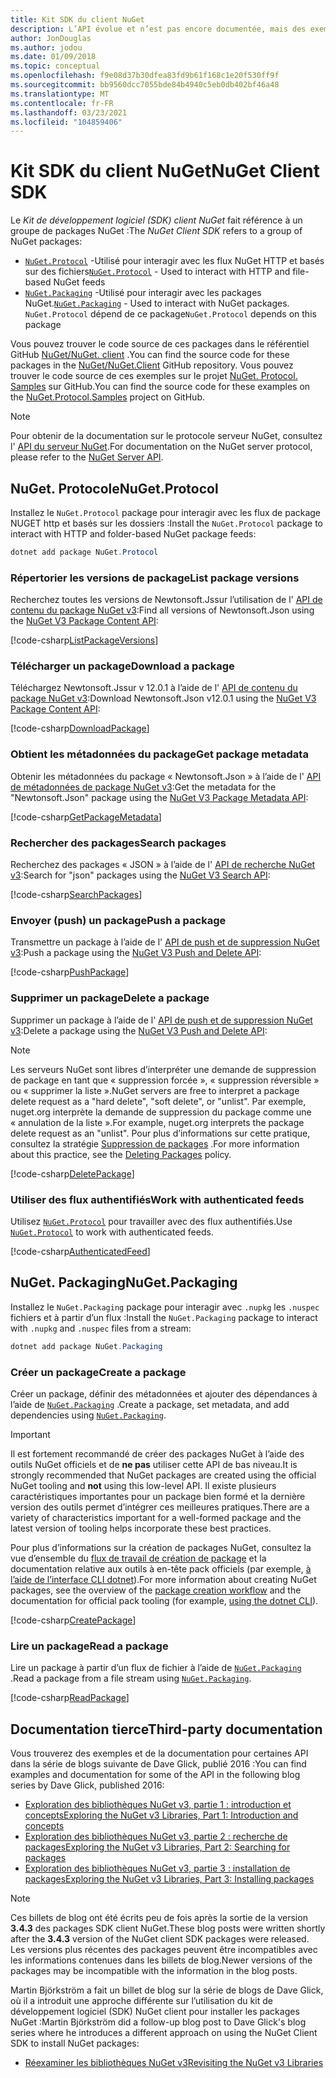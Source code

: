 ```yaml
---
title: Kit SDK du client NuGet
description: L’API évolue et n’est pas encore documentée, mais des exemples sont disponibles sur le blog de Dave Glick.
author: JonDouglas
ms.author: jodou
ms.date: 01/09/2018
ms.topic: conceptual
ms.openlocfilehash: f9e08d37b30dfea83fd9b61f168c1e20f530ff9f
ms.sourcegitcommit: bb9560dcc7055bde84b4940c5eb0db402bf46a48
ms.translationtype: MT
ms.contentlocale: fr-FR
ms.lasthandoff: 03/23/2021
ms.locfileid: "104859406"
---
```

# <a name="nuget-client-sdk"></a><span data-ttu-id="8e718-103">Kit SDK du client NuGet</span><span class="sxs-lookup"><span data-stu-id="8e718-103">NuGet Client SDK</span></span>

<span data-ttu-id="8e718-104">Le *Kit de développement logiciel (SDK) client NuGet* fait référence à un groupe de packages NuGet :</span><span class="sxs-lookup"><span data-stu-id="8e718-104">The *NuGet Client SDK* refers to a group of NuGet packages:</span></span>

* <span data-ttu-id="8e718-105">[`NuGet.Protocol`](https://www.nuget.org/packages/NuGet.Protocol) -Utilisé pour interagir avec les flux NuGet HTTP et basés sur des fichiers</span><span class="sxs-lookup"><span data-stu-id="8e718-105">[`NuGet.Protocol`](https://www.nuget.org/packages/NuGet.Protocol) - Used to interact with HTTP and file-based NuGet feeds</span></span>
* <span data-ttu-id="8e718-106">[`NuGet.Packaging`](https://www.nuget.org/packages/NuGet.Packaging) -Utilisé pour interagir avec les packages NuGet.</span><span class="sxs-lookup"><span data-stu-id="8e718-106">[`NuGet.Packaging`](https://www.nuget.org/packages/NuGet.Packaging) - Used to interact with NuGet packages.</span></span> <span data-ttu-id="8e718-107">`NuGet.Protocol` dépend de ce package</span><span class="sxs-lookup"><span data-stu-id="8e718-107">`NuGet.Protocol` depends on this package</span></span>

<span data-ttu-id="8e718-108">Vous pouvez trouver le code source de ces packages dans le référentiel GitHub [NuGet/NuGet. client](https://github.com/NuGet/NuGet.Client) .</span><span class="sxs-lookup"><span data-stu-id="8e718-108">You can find the source code for these packages in the [NuGet/NuGet.Client](https://github.com/NuGet/NuGet.Client) GitHub repository.</span></span>
<span data-ttu-id="8e718-109">Vous pouvez trouver le code source de ces exemples sur le projet [NuGet. Protocol. Samples](https://github.com/NuGet/Samples/tree/main/NuGetProtocolSamples) sur GitHub.</span><span class="sxs-lookup"><span data-stu-id="8e718-109">You can find the source code for these examples on the [NuGet.Protocol.Samples](https://github.com/NuGet/Samples/tree/main/NuGetProtocolSamples) project on GitHub.</span></span>

> [!Note]
> <span data-ttu-id="8e718-110">Pour obtenir de la documentation sur le protocole serveur NuGet, consultez l' [API du serveur NuGet](~/api/overview.md).</span><span class="sxs-lookup"><span data-stu-id="8e718-110">For documentation on the NuGet server protocol, please refer to the [NuGet Server API](~/api/overview.md).</span></span>

## <a name="nugetprotocol"></a><span data-ttu-id="8e718-111">NuGet. Protocole</span><span class="sxs-lookup"><span data-stu-id="8e718-111">NuGet.Protocol</span></span>

<span data-ttu-id="8e718-112">Installez le `NuGet.Protocol` package pour interagir avec les flux de package NUGET http et basés sur les dossiers :</span><span class="sxs-lookup"><span data-stu-id="8e718-112">Install the `NuGet.Protocol` package to interact with HTTP and folder-based NuGet package feeds:</span></span>

```ps1
dotnet add package NuGet.Protocol
```

### <a name="list-package-versions"></a><span data-ttu-id="8e718-113">Répertorier les versions de package</span><span class="sxs-lookup"><span data-stu-id="8e718-113">List package versions</span></span>

<span data-ttu-id="8e718-114">Recherchez toutes les versions de Newtonsoft.Jssur l’utilisation de l' [API de contenu du package NuGet v3](../api/package-base-address-resource.md#enumerate-package-versions):</span><span class="sxs-lookup"><span data-stu-id="8e718-114">Find all versions of Newtonsoft.Json using the [NuGet V3 Package Content API](../api/package-base-address-resource.md#enumerate-package-versions):</span></span>

[!code-csharp[ListPackageVersions](~/../nuget-samples/NuGetProtocolSamples/Program.cs?name=ListPackageVersions)]

### <a name="download-a-package"></a><span data-ttu-id="8e718-115">Télécharger un package</span><span class="sxs-lookup"><span data-stu-id="8e718-115">Download a package</span></span>

<span data-ttu-id="8e718-116">Téléchargez Newtonsoft.Jssur v 12.0.1 à l’aide de l' [API de contenu du package NuGet v3](../api/package-base-address-resource.md):</span><span class="sxs-lookup"><span data-stu-id="8e718-116">Download Newtonsoft.Json v12.0.1 using the [NuGet V3 Package Content API](../api/package-base-address-resource.md):</span></span>

[!code-csharp[DownloadPackage](~/../nuget-samples/NuGetProtocolSamples/Program.cs?name=DownloadPackage)]

### <a name="get-package-metadata"></a><span data-ttu-id="8e718-117">Obtient les métadonnées du package</span><span class="sxs-lookup"><span data-stu-id="8e718-117">Get package metadata</span></span>

<span data-ttu-id="8e718-118">Obtenir les métadonnées du package « Newtonsoft.Json » à l’aide de l' [API de métadonnées de package NuGet v3](../api/registration-base-url-resource.md):</span><span class="sxs-lookup"><span data-stu-id="8e718-118">Get the metadata for the "Newtonsoft.Json" package using the [NuGet V3 Package Metadata API](../api/registration-base-url-resource.md):</span></span>

[!code-csharp[GetPackageMetadata](~/../nuget-samples/NuGetProtocolSamples/Program.cs?name=GetPackageMetadata)]

### <a name="search-packages"></a><span data-ttu-id="8e718-119">Rechercher des packages</span><span class="sxs-lookup"><span data-stu-id="8e718-119">Search packages</span></span>

<span data-ttu-id="8e718-120">Recherchez des packages « JSON » à l’aide de l' [API de recherche NuGet v3](../api/search-query-service-resource.md):</span><span class="sxs-lookup"><span data-stu-id="8e718-120">Search for "json" packages using the [NuGet V3 Search API](../api/search-query-service-resource.md):</span></span>

[!code-csharp[SearchPackages](~/../nuget-samples/NuGetProtocolSamples/Program.cs?name=SearchPackages)]

### <a name="push-a-package"></a><span data-ttu-id="8e718-121">Envoyer (push) un package</span><span class="sxs-lookup"><span data-stu-id="8e718-121">Push a package</span></span>

<span data-ttu-id="8e718-122">Transmettre un package à l’aide de l' [API de push et de suppression NuGet v3](../api/package-publish-resource.md):</span><span class="sxs-lookup"><span data-stu-id="8e718-122">Push a package using the [NuGet V3 Push and Delete API](../api/package-publish-resource.md):</span></span>

[!code-csharp[PushPackage](~/../nuget-samples/NuGetProtocolSamples/Program.cs?name=PushPackage)]

### <a name="delete-a-package"></a><span data-ttu-id="8e718-123">Supprimer un package</span><span class="sxs-lookup"><span data-stu-id="8e718-123">Delete a package</span></span>

<span data-ttu-id="8e718-124">Supprimer un package à l’aide de l' [API de push et de suppression NuGet v3](../api/package-publish-resource.md):</span><span class="sxs-lookup"><span data-stu-id="8e718-124">Delete a package using the [NuGet V3 Push and Delete API](../api/package-publish-resource.md):</span></span>

> [!Note]
> <span data-ttu-id="8e718-125">Les serveurs NuGet sont libres d’interpréter une demande de suppression de package en tant que « suppression forcée », « suppression réversible » ou « supprimer la liste ».</span><span class="sxs-lookup"><span data-stu-id="8e718-125">NuGet servers are free to interpret a package delete request as a "hard delete", "soft delete", or "unlist".</span></span>
> <span data-ttu-id="8e718-126">Par exemple, nuget.org interprète la demande de suppression du package comme une « annulation de la liste ».</span><span class="sxs-lookup"><span data-stu-id="8e718-126">For example, nuget.org interprets the package delete request as an "unlist".</span></span> <span data-ttu-id="8e718-127">Pour plus d’informations sur cette pratique, consultez la stratégie [Suppression de packages](../nuget-org/policies/deleting-packages.md) .</span><span class="sxs-lookup"><span data-stu-id="8e718-127">For more information about this practice, see the [Deleting Packages](../nuget-org/policies/deleting-packages.md) policy.</span></span>

[!code-csharp[DeletePackage](~/../nuget-samples/NuGetProtocolSamples/Program.cs?name=DeletePackage)]

### <a name="work-with-authenticated-feeds"></a><span data-ttu-id="8e718-128">Utiliser des flux authentifiés</span><span class="sxs-lookup"><span data-stu-id="8e718-128">Work with authenticated feeds</span></span>

<span data-ttu-id="8e718-129">Utilisez [`NuGet.Protocol`](https://www.nuget.org/packages/NuGet.Protocol) pour travailler avec des flux authentifiés.</span><span class="sxs-lookup"><span data-stu-id="8e718-129">Use [`NuGet.Protocol`](https://www.nuget.org/packages/NuGet.Protocol) to work with authenticated feeds.</span></span>

[!code-csharp[AuthenticatedFeed](~/../nuget-samples/NuGetProtocolSamples/Program.cs?name=AuthenticatedFeed)]

## <a name="nugetpackaging"></a><span data-ttu-id="8e718-130">NuGet. Packaging</span><span class="sxs-lookup"><span data-stu-id="8e718-130">NuGet.Packaging</span></span>

<span data-ttu-id="8e718-131">Installez le `NuGet.Packaging` package pour interagir avec `.nupkg` les `.nuspec` fichiers et à partir d’un flux :</span><span class="sxs-lookup"><span data-stu-id="8e718-131">Install the `NuGet.Packaging` package to interact with `.nupkg` and `.nuspec` files from a stream:</span></span>

```ps1
dotnet add package NuGet.Packaging
```

### <a name="create-a-package"></a><span data-ttu-id="8e718-132">Créer un package</span><span class="sxs-lookup"><span data-stu-id="8e718-132">Create a package</span></span>

<span data-ttu-id="8e718-133">Créer un package, définir des métadonnées et ajouter des dépendances à l’aide de [`NuGet.Packaging`](https://www.nuget.org/packages/NuGet.Packaging) .</span><span class="sxs-lookup"><span data-stu-id="8e718-133">Create a package, set metadata, and add dependencies using [`NuGet.Packaging`](https://www.nuget.org/packages/NuGet.Packaging).</span></span>

> [!IMPORTANT]
> <span data-ttu-id="8e718-134">Il est fortement recommandé de créer des packages NuGet à l’aide des outils NuGet officiels et de **ne pas** utiliser cette API de bas niveau.</span><span class="sxs-lookup"><span data-stu-id="8e718-134">It is strongly recommended that NuGet packages are created using the official NuGet tooling and **not** using this low-level API.</span></span> <span data-ttu-id="8e718-135">Il existe plusieurs caractéristiques importantes pour un package bien formé et la dernière version des outils permet d’intégrer ces meilleures pratiques.</span><span class="sxs-lookup"><span data-stu-id="8e718-135">There are a variety of characteristics important for a well-formed package and the latest version of tooling helps incorporate these best practices.</span></span>
> 
> <span data-ttu-id="8e718-136">Pour plus d’informations sur la création de packages NuGet, consultez la vue d’ensemble du [flux de travail de création de package](../create-packages/overview-and-workflow.md) et la documentation relative aux outils à en-tête pack officiels (par exemple, [à l’aide de l’interface CLI dotnet](../create-packages/creating-a-package-dotnet-cli.md)).</span><span class="sxs-lookup"><span data-stu-id="8e718-136">For more information about creating NuGet packages, see the overview of the [package creation workflow](../create-packages/overview-and-workflow.md) and the documentation for official pack tooling (for example, [using the dotnet CLI](../create-packages/creating-a-package-dotnet-cli.md)).</span></span>

[!code-csharp[CreatePackage](~/../nuget-samples/NuGetProtocolSamples/Program.cs?name=CreatePackage)]

### <a name="read-a-package"></a><span data-ttu-id="8e718-137">Lire un package</span><span class="sxs-lookup"><span data-stu-id="8e718-137">Read a package</span></span>

<span data-ttu-id="8e718-138">Lire un package à partir d’un flux de fichier à l’aide de [`NuGet.Packaging`](https://www.nuget.org/packages/NuGet.Packaging) .</span><span class="sxs-lookup"><span data-stu-id="8e718-138">Read a package from a file stream using [`NuGet.Packaging`](https://www.nuget.org/packages/NuGet.Packaging).</span></span>

[!code-csharp[ReadPackage](~/../nuget-samples/NuGetProtocolSamples/Program.cs?name=ReadPackage)]

## <a name="third-party-documentation"></a><span data-ttu-id="8e718-139">Documentation tierce</span><span class="sxs-lookup"><span data-stu-id="8e718-139">Third-party documentation</span></span>

<span data-ttu-id="8e718-140">Vous trouverez des exemples et de la documentation pour certaines API dans la série de blogs suivante de Dave Glick, publié 2016 :</span><span class="sxs-lookup"><span data-stu-id="8e718-140">You can find examples and documentation for some of the API in the following blog series by Dave Glick, published 2016:</span></span>

- [<span data-ttu-id="8e718-141">Exploration des bibliothèques NuGet v3, partie 1 : introduction et concepts</span><span class="sxs-lookup"><span data-stu-id="8e718-141">Exploring the NuGet v3 Libraries, Part 1: Introduction and concepts</span></span>](http://daveaglick.com/posts/exploring-the-nuget-v3-libraries-part-1)
- [<span data-ttu-id="8e718-142">Exploration des bibliothèques NuGet v3, partie 2 : recherche de packages</span><span class="sxs-lookup"><span data-stu-id="8e718-142">Exploring the NuGet v3 Libraries, Part 2: Searching for packages</span></span>](http://daveaglick.com/posts/exploring-the-nuget-v3-libraries-part-2)
- [<span data-ttu-id="8e718-143">Exploration des bibliothèques NuGet v3, partie 3 : installation de packages</span><span class="sxs-lookup"><span data-stu-id="8e718-143">Exploring the NuGet v3 Libraries, Part 3: Installing packages</span></span>](http://daveaglick.com/posts/exploring-the-nuget-v3-libraries-part-3)

> [!Note]
> <span data-ttu-id="8e718-144">Ces billets de blog ont été écrits peu de fois après la sortie de la version **3.4.3** des packages SDK client NuGet.</span><span class="sxs-lookup"><span data-stu-id="8e718-144">These blog posts were written shortly after the **3.4.3** version of the NuGet client SDK packages were released.</span></span>
> <span data-ttu-id="8e718-145">Les versions plus récentes des packages peuvent être incompatibles avec les informations contenues dans les billets de blog.</span><span class="sxs-lookup"><span data-stu-id="8e718-145">Newer versions of the packages may be incompatible with the information in the blog posts.</span></span>

<span data-ttu-id="8e718-146">Martin Björkström a fait un billet de blog sur la série de blogs de Dave Glick, où il a introduit une approche différente sur l’utilisation du kit de développement logiciel (SDK) NuGet client pour installer les packages NuGet :</span><span class="sxs-lookup"><span data-stu-id="8e718-146">Martin Björkström did a follow-up blog post to Dave Glick's blog series where he introduces a different approach on using the NuGet Client SDK to install NuGet packages:</span></span>

- [<span data-ttu-id="8e718-147">Réexaminer les bibliothèques NuGet v3</span><span class="sxs-lookup"><span data-stu-id="8e718-147">Revisiting the NuGet v3 Libraries</span></span>](https://martinbjorkstrom.com/posts/2018-09-19-revisiting-nuget-client-libraries)
